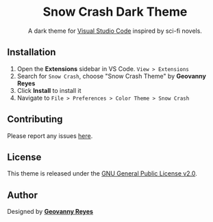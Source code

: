 <div align="center">

# Snow Crash Dark Theme

A dark theme for [Visual Studio Code](https://code.visualstudio.com/) inspired by sci-fi novels.
</div>

## Installation

1. Open the **Extensions** sidebar in VS Code. `View > Extensions`
1. Search for `Snow Crash`, choose "Snow Crash Theme" by **Geovanny Reyes**
1. Click **Install** to install it
1. Navigate to `File > Preferences > Color Theme > Snow Crash`

## Contributing

Please report any issues [here](https://github.com/threevanny/snow-crash-dark-theme/issues).

## License

This theme is released under the [GNU General Public License v2.0](https://github.com/threevanny/snow-crash-dark-theme/blob/main/LICENSE).

## Author

Designed by **[Geovanny Reyes](https://wwww.threevanny.com)**